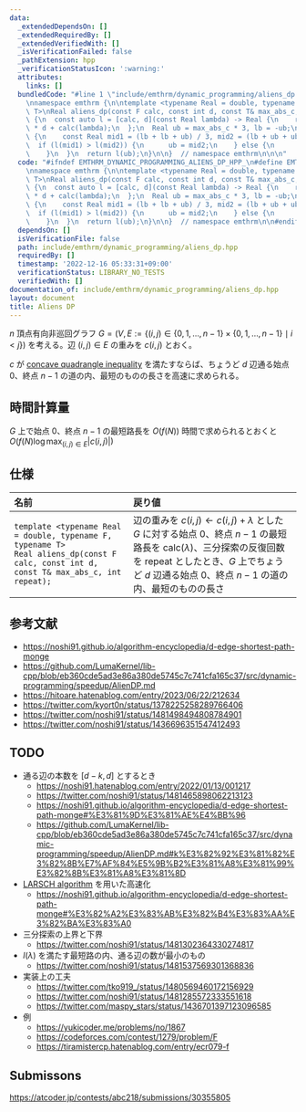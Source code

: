 ```yaml
---
data:
  _extendedDependsOn: []
  _extendedRequiredBy: []
  _extendedVerifiedWith: []
  _isVerificationFailed: false
  _pathExtension: hpp
  _verificationStatusIcon: ':warning:'
  attributes:
    links: []
  bundledCode: "#line 1 \"include/emthrm/dynamic_programming/aliens_dp.hpp\"\n\n\n\
    \nnamespace emthrm {\n\ntemplate <typename Real = double, typename F, typename\
    \ T>\nReal aliens_dp(const F calc, const int d, const T& max_abs_c, int repeat)\
    \ {\n  const auto l = [calc, d](const Real lambda) -> Real {\n    return -lambda\
    \ * d + calc(lambda);\n  };\n  Real ub = max_abs_c * 3, lb = -ub;\n  while (repeat--)\
    \ {\n    const Real mid1 = (lb + lb + ub) / 3, mid2 = (lb + ub + ub) / 3;\n  \
    \  if (l(mid1) > l(mid2)) {\n      ub = mid2;\n    } else {\n      lb = mid1;\n\
    \    }\n  }\n  return l(ub);\n}\n\n}  // namespace emthrm\n\n\n"
  code: "#ifndef EMTHRM_DYNAMIC_PROGRAMMING_ALIENS_DP_HPP_\n#define EMTHRM_DYNAMIC_PROGRAMMING_ALIENS_DP_HPP_\n\
    \nnamespace emthrm {\n\ntemplate <typename Real = double, typename F, typename\
    \ T>\nReal aliens_dp(const F calc, const int d, const T& max_abs_c, int repeat)\
    \ {\n  const auto l = [calc, d](const Real lambda) -> Real {\n    return -lambda\
    \ * d + calc(lambda);\n  };\n  Real ub = max_abs_c * 3, lb = -ub;\n  while (repeat--)\
    \ {\n    const Real mid1 = (lb + lb + ub) / 3, mid2 = (lb + ub + ub) / 3;\n  \
    \  if (l(mid1) > l(mid2)) {\n      ub = mid2;\n    } else {\n      lb = mid1;\n\
    \    }\n  }\n  return l(ub);\n}\n\n}  // namespace emthrm\n\n#endif  // EMTHRM_DYNAMIC_PROGRAMMING_ALIENS_DP_HPP_\n"
  dependsOn: []
  isVerificationFile: false
  path: include/emthrm/dynamic_programming/aliens_dp.hpp
  requiredBy: []
  timestamp: '2022-12-16 05:33:31+09:00'
  verificationStatus: LIBRARY_NO_TESTS
  verifiedWith: []
documentation_of: include/emthrm/dynamic_programming/aliens_dp.hpp
layout: document
title: Aliens DP
---
```


$n$ 頂点有向非巡回グラフ $G = (V, E \mathrel{:=} \lbrace (i, j) \in \lbrace 0, 1, \ldots, n - 1 \rbrace \times \lbrace 0, 1, \ldots, n - 1 \rbrace \mid i < j \rbrace)$ を考える。辺 $(i, j) \in E$ の重みを $c(i, j)$ とおく。

$c$ が [concave quadrangle inequality](./knuth_yao_speedup.md) を満たすならば、ちょうど $d$ 辺通る始点 $0$、終点 $n - 1$ の道の内、最短のものの長さを高速に求められる。


## 時間計算量

$G$ 上で始点 $0$、終点 $n - 1$ の最短路長を $O(f(N))$ 時間で求められるとおくと $O(f(N) \log{\max_{(i, j) \in E} \lvert c(i, j)} \rvert)$


## 仕様

|名前|戻り値|
|:--|:--|
|`template <typename Real = double, typename F, typename T>`<br>`Real aliens_dp(const F calc, const int d, const T& max_abs_c, int repeat);`|辺の重みを $c(i, j) \gets c(i, j) + \lambda$ とした $G$ に対する始点 $0$、終点 $n - 1$ の最短路長を $\mathrm{calc}(\lambda)$、三分探索の反復回数を $\mathrm{repeat}$ としたとき、$G$ 上でちょうど $d$ 辺通る始点 $0$、終点 $n - 1$ の道の内、最短のものの長さ|


## 参考文献

- https://noshi91.github.io/algorithm-encyclopedia/d-edge-shortest-path-monge
- https://github.com/LumaKernel/lib-cpp/blob/eb360cde5ad3e86a380de5745c7c741cfa165c37/src/dynamic-programming/speedup/AlienDP.md
- https://hitoare.hatenablog.com/entry/2023/06/22/212634
- https://twitter.com/kyort0n/status/1378225258289766406
- https://twitter.com/noshi91/status/1481498494808784901
- https://twitter.com/noshi91/status/1436696351547412493


## TODO

- 通る辺の本数を $\lbrack d - k, d \rbrack$ とするとき
  - https://noshi91.hatenablog.com/entry/2022/01/13/001217
  - https://twitter.com/noshi91/status/1481465898062213123
  - https://noshi91.github.io/algorithm-encyclopedia/d-edge-shortest-path-monge#%E3%81%9D%E3%81%AE%E4%BB%96
  - https://github.com/LumaKernel/lib-cpp/blob/eb360cde5ad3e86a380de5745c7c741cfa165c37/src/dynamic-programming/speedup/AlienDP.md#k%E3%82%92%E3%81%82%E3%82%8B%E7%AF%84%E5%9B%B2%E3%81%A8%E3%81%99%E3%82%8B%E3%81%A8%E3%81%8D
- [LARSCH algorithm](./knuth_yao_speedup.md) を用いた高速化
  - https://noshi91.github.io/algorithm-encyclopedia/d-edge-shortest-path-monge#%E3%82%A2%E3%83%AB%E3%82%B4%E3%83%AA%E3%82%BA%E3%83%A0
- 三分探索の上界と下界
  - https://twitter.com/noshi91/status/1481302364330274817
- $l(\lambda)$ を満たす最短路の内、通る辺の数が最小のもの
  - https://twitter.com/noshi91/status/1481537569301368836
- 実装上の工夫
  - https://twitter.com/tko919_/status/1480569460172156929
  - https://twitter.com/noshi91/status/1481285572333551618
  - https://twitter.com/maspy_stars/status/1436701397123096585
- 例
  - https://yukicoder.me/problems/no/1867
  - https://codeforces.com/contest/1279/problem/F
  - https://tiramistercp.hatenablog.com/entry/ecr079-f


## Submissons

https://atcoder.jp/contests/abc218/submissions/30355805
